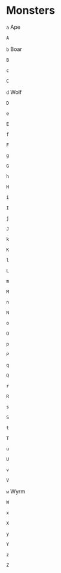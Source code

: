 # Monsters

`a` Ape

`A`

`b` Boar

`B`

`c`

`C`

`d` Wolf

`D`

`e`

`E`

`f`

`F`

`g`

`G`

`h`

`H`

`i`

`I`

`j`

`J`

`k`

`K`

`l`

`L`

`m`

`M`

`n`

`N`

`o`

`O`

`p`

`P`

`q`

`Q`

`r`

`R`

`s`

`S`

`t`

`T`

`u`

`U`

`v`

`V`

`w` Wyrm

`W`

`x`

`X`

`y`

`Y`

`z`

`Z`
